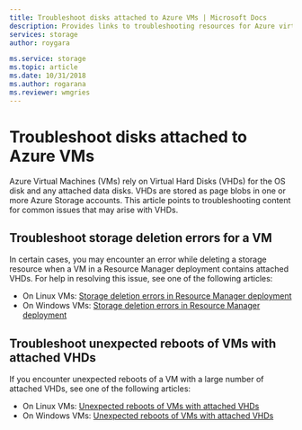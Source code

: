 ```yaml
---
title: Troubleshoot disks attached to Azure VMs | Microsoft Docs
description: Provides links to troubleshooting resources for Azure virtual machine virtual hard disks (VHDs).  
services: storage
author: roygara

ms.service: storage
ms.topic: article
ms.date: 10/31/2018
ms.author: rogarana
ms.reviewer: wmgries
---
```


# Troubleshoot disks attached to Azure VMs 

Azure Virtual Machines (VMs) rely on Virtual Hard Disks (VHDs) for the OS disk and any attached data disks. VHDs are stored as page blobs in one or more Azure Storage accounts. This article points to troubleshooting content for common issues that may arise with VHDs. 

## Troubleshoot storage deletion errors for a VM

In certain cases, you may encounter an error while deleting a storage resource when a VM in a Resource Manager deployment contains attached VHDs. For help in resolving this issue, see one of the following articles: 

  * On Linux VMs: [Storage deletion errors in Resource Manager deployment](../../virtual-machines/linux/storage-resource-deletion-errors.md)  
  * On Windows VMs: [Storage deletion errors in Resource Manager deployment](../../virtual-machines/windows/storage-resource-deletion-errors.md)  

## Troubleshoot unexpected reboots of VMs with attached VHDs

If you encounter unexpected reboots of a VM with a large number of attached VHDs, see one of the following articles:

  * On Linux VMs: [Unexpected reboots of VMs with attached VHDs](../../virtual-machines/linux/unexpected-reboots-attached-vhds.md)
  * On Windows VMs: [Unexpected reboots of VMs with attached VHDs](../../virtual-machines/linux/unexpected-reboots-attached-vhds.md)
